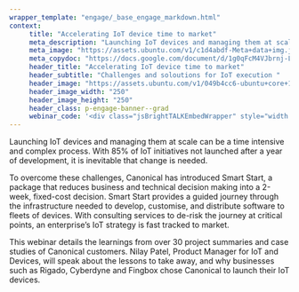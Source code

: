 ```yaml
---
wrapper_template: "engage/_base_engage_markdown.html"
context:
     title: "Accelerating IoT device time to market"
     meta_description: "Launching IoT devices and managing them at scale can be a time intensive and complex process. With 85% of IoT initiatives not launched after a year of development, it is inevitable that change is needed."
     meta_image: "https://assets.ubuntu.com/v1/c1d4abdf-Meta+data+img.jpg"
     meta_copydoc: "https://docs.google.com/document/d/1g0qFcM4VJbrnj-LRn0FS3Pj5pD2vYtQNhUgkH-vMHlw"
     header_title: "Accelerating IoT device time to market"
     header_subtitle: "Challenges and soloutions for IoT execution "
     header_image: "https://assets.ubuntu.com/v1/049b4cc6-ubuntu+core+18+circular+white.svg"
     header_image_width: "250"
     header_image_height: "250"
     header_class: p-engage-banner--grad
     webinar_code: '<div class="jsBrightTALKEmbedWrapper" style="width:100%; height:100%; position:relative;background: #ffffff;"><script class="jsBrightTALKEmbedConfig" type="application/json">{ "channelId" : 6793, "language": "en-US", "commId" : 385799, "displayMode" : "standalone", "height" : "auto" }</script><script src="https://www.brighttalk.com/clients/js/player-embed/player-embed.js" class="jsBrightTALKEmbed"></script></div>'
---
```


Launching IoT devices and managing them at scale can be a time intensive and complex process. With 85% of IoT initiatives not launched after a year of development, it is inevitable that change is needed.

To overcome these challenges, Canonical has introduced Smart Start, a package that reduces business and technical decision making into a 2-week, fixed-cost decision. Smart Start provides a guided journey through the infrastructure needed to develop, customise, and distribute software to fleets of devices. With consulting services to de-risk the journey at critical points, an enterprise’s IoT strategy is fast tracked to market.

This webinar details the learnings from over 30 project summaries and case studies of Canonical customers. Nilay Patel, Product Manager for IoT and Devices, will speak about the lessons to take away, and why businesses such as Rigado, Cyberdyne and Fingbox chose Canonical to launch their IoT devices.
